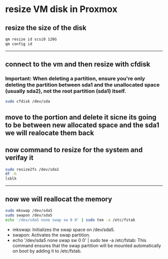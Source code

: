 # resize VM disk in Proxmox

## resize the size of the disk
```bash
qm resize id scsi0 120G
qm config id
```
---
## connect to the vm and then resize with cfdisk
### Important: When deleting a partition, ensure you're only deleting the partition between sda1 and the unallocated space (usually sda2), not the root partition (sda1) itself.
```bash
sudo cfdisk /dev/sda
```
## move to the portion and delete it sicne its going to be between new allocated space and the sda1 we will realocate them back
## now command to resize for the system and verifay it
```bash
sudo resize2fs /dev/sda1
df -h
lsblk
```
---
## now we will reallocat the memory
```bash
sudo mkswap /dev/sda5
sudo swapon /dev/sda5
echo '/dev/sda5 none swap sw 0 0' | sudo tee -a /etc/fstab
```
* mkswap: Initializes the swap space on /dev/sda5.
* swapon: Activates the swap partition.
* echo '/dev/sda5 none swap sw 0 0' | sudo tee -a /etc/fstab: This command ensures that the swap partition will be mounted automatically on boot by adding it to /etc/fstab.
